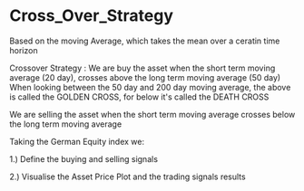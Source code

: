 # Cross_Over_Strategy

Based on the moving Average, which takes the mean over a ceratin time horizon

Crossover Strategy :
We are buy the asset when the short term moving average (20 day), crosses above the long term moving average (50 day)
When looking between the 50 day and 200 day moving average, the above is called the GOLDEN CROSS, for below it's called the DEATH CROSS

We are selling the asset when the short term moving average crosses below the long term moving average

Taking the German Equity index we:

1.) Define the buying and selling signals

2.) Visualise the Asset Price Plot and the trading signals  results
  
